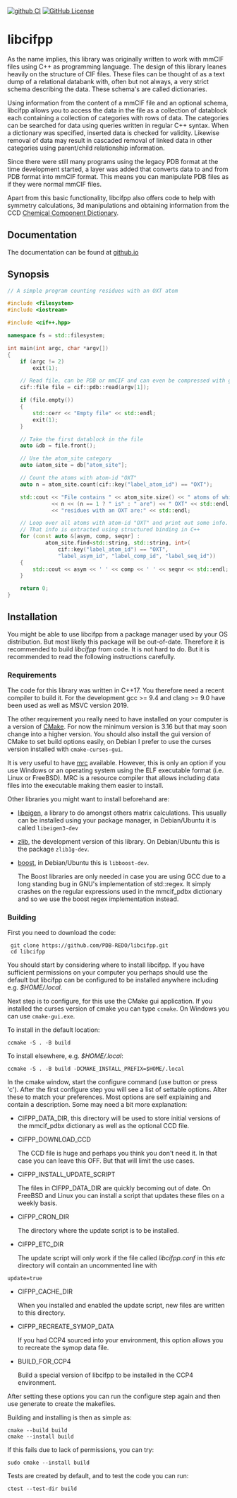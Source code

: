 [![github CI](https://github.com/pdb-redo/libcifpp/actions/workflows/cmake-multi-platform.yml/badge.svg)](https://github.com/pdb-redo/libcifpp/actions)
[![GitHub License](https://img.shields.io/github/license/pdb-redo/libcifpp)](https://github.com/pdb-redo/libcifpp/LICENSE)

# libcifpp

As the name implies, this library was originally written to work with mmCIF files
using C++ as programming language. The design of this library leanes heavily on
the structure of CIF files. These files can be thought of as a text dump of a
relational databank with, often but not always, a very strict schema describing
the data. These schema's are called dictionaries.

Using information from the content of a mmCIF file and an optional schema,
libcifpp allows you to access the data in the file as a collection of datablock
each containing a collection of categories with rows of data. The categories can
be searched for data using queries written in regular C++ syntax. When a dictionary
was specified, inserted data is checked for validity. Likewise removal of data
may result in cascaded removal of linked data in other categories using
parent/child relationship information.

Since there were still many programs using the legacy PDB format at the time
development started, a layer was added that converts data to and from PDB format
into mmCIF format. This means you can manipulate PDB files as if they were
normal mmCIF files.

Apart from this basic functionality, libcifpp also offers code to help with
symmetry calculations, 3d manipulations and obtaining information from the CCD
[Chemical Component Dictionary](https://www.wwpdb.org/data/ccd).

## Documentation

The documentation can be found at [github.io](https://pdb-redo.github.io/libcifpp/)

## Synopsis

```c++
// A simple program counting residues with an OXT atom

#include <filesystem>
#include <iostream>

#include <cif++.hpp>

namespace fs = std::filesystem;

int main(int argc, char *argv[])
{
    if (argc != 2)
        exit(1);

    // Read file, can be PDB or mmCIF and can even be compressed with gzip.
    cif::file file = cif::pdb::read(argv[1]);

    if (file.empty())
    {
        std::cerr << "Empty file" << std::endl;
        exit(1);
    }

    // Take the first datablock in the file
    auto &db = file.front();

    // Use the atom_site category
    auto &atom_site = db["atom_site"];

    // Count the atoms with atom-id "OXT"
    auto n = atom_site.count(cif::key("label_atom_id") == "OXT");

    std::cout << "File contains " << atom_site.size() << " atoms of which "
              << n << (n == 1 ? " is" : " are") << " OXT" << std::endl
              << "residues with an OXT are:" << std::endl;

    // Loop over all atoms with atom-id "OXT" and print out some info.
    // That info is extracted using structured binding in C++
    for (const auto &[asym, comp, seqnr] :
            atom_site.find<std::string, std::string, int>(
                cif::key("label_atom_id") == "OXT",
                "label_asym_id", "label_comp_id", "label_seq_id"))
    {
        std::cout << asym << ' ' << comp << ' ' << seqnr << std::endl;
    }

    return 0;
}
```

## Installation

You might be able to use libcifpp from a package manager used by your
OS distribution. But most likely this package will be out-of-date.
Therefore it is recommended to build *libcifpp* from code. It is not
hard to do. But it is recommended to read the following instructions
carefully.

### Requirements

The code for this library was written in C++17. You therefore need a
recent compiler to build it. For the development gcc >= 9.4 and clang >= 9.0
have been used as well as MSVC version 2019.

The other requirement you really need to have installed on your computer
is a version of [CMake](https://cmake.org). For now the minimum version
is 3.16 but that may soon change into a higher version. You should also
install the gui version of CMake to set build options easily, on Debian
I prefer to use the curses version installed with `cmake-curses-gui`.

It is very useful to have [mrc](https://github.com/mhekkel/mrc) available.
However, this is only an option if you use Windows or an operating system
using the ELF executable format (i.e. Linux or FreeBSD). MRC is a resource
compiler that allows including data files into the executable making them
easier to install.

Other libraries you might want to install beforehand are:

- [libeigen](https://eigen.tuxfamily.org/index.php?title=Main_Page), a
  library to do amongst others matrix calculations. This usually can be
  installed using your package manager, in Debian/Ubuntu it is called
  `libeigen3-dev`
- [zlib](https://github.com/madler/zlib), the development version of this
  library. On Debian/Ubuntu this is the package `zlib1g-dev`.
- [boost](https://www.boost.org), in Debian/Ubuntu this is `libboost-dev`.
  
  The Boost libraries are only needed in case you are using GCC due to a long
  standing bug in GNU's implementation of std::regex. It simply crashes
  on the regular expressions used in the mmcif_pdbx dictionary and so
  we use the boost regex implementation instead.

### Building

First you need to download the code:

```console
 git clone https://github.com/PDB-REDO/libcifpp.git
 cd libcifpp
```

You should start by considering where to install libcifpp. If you have
sufficient permissions on your computer you perhaps should use the
default but libcifpp can be configured to be installed anywhere
including e.g. *$HOME/.local*.

Next step is to configure, for this use the CMake gui application. If you
installed the curses version of cmake you can type `ccmake`. On Windows
you can use `cmake-gui.exe`.

To install in the default location:

```console
ccmake -S . -B build
```

To install elsewhere, e.g. *$HOME/.local*:

```console
ccmake -S . -B build -DCMAKE_INSTALL_PREFIX=$HOME/.local
```

In the cmake window, start the configure command (use button or press 'c').
After the first configure step you will see a list of settable options.
Alter these to match your preferences. Most options are self explaining
and contain a description. Some may need a bit more explanation:

- CIFPP_DATA_DIR, this directory will be used to store initial versions
  of the mmcif_pdbx dictionary as well as the optional CCD file.

- CIFPP_DOWNLOAD_CCD

  The CCD file is huge and perhaps you think you don't
  need it. In that case you can leave this OFF. But that will limit the
  use cases.

- CIFPP_INSTALL_UPDATE_SCRIPT
  
  The files in CIFPP_DATA_DIR are quickly becoming out of date. On
  FreeBSD and Linux you can install a script that updates these files
  on a weekly basis.

- CIFPP_CRON_DIR
  
  The directory where the update script is to be installed.

- CIFPP_ETC_DIR
  
  The update script will only work if the file called *libcifpp.conf*
  in this *etc* directory will contain an uncommented line with

```console
update=true
```

- CIFPP_CACHE_DIR

  When you installed and enabled the update script, new files are
  written to this directory.

- CIFPP_RECREATE_SYMOP_DATA
  
  If you had CCP4 sourced into your environment, this option allows
  you to recreate the symop data file.

- BUILD_FOR_CCP4
  
  Build a special version of libcifpp to be installed in the CCP4
  environment.

After setting these options you can run the configure step again and
then use generate to create the makefiles.

Building and installing is then as simple as:

```console
cmake --build build
cmake --install build
```

If this fails due to lack of permissions, you can try:

```console
sudo cmake --install build
```

Tests are created by default, and to test the code you can run:

```console
ctest --test-dir build
```
